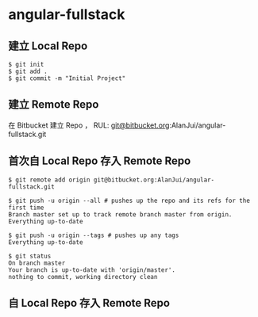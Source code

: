 # angular-fullstack

## 建立 Local Repo

    $ git init
    $ git add .
    $ git commit -m "Initial Project"

## 建立 Remote Repo

在 Bitbucket 建立 Repo ， RUL: git@bitbucket.org:AlanJui/angular-fullstack.git

## 首次自 Local Repo 存入 Remote Repo

```
$ git remote add origin git@bitbucket.org:AlanJui/angular-fullstack.git

$ git push -u origin --all # pushes up the repo and its refs for the first time
Branch master set up to track remote branch master from origin.
Everything up-to-date

$ git push -u origin --tags # pushes up any tags
Everything up-to-date

$ git status
On branch master
Your branch is up-to-date with 'origin/master'.
nothing to commit, working directory clean
```


## 自 Local Repo 存入 Remote Repo

